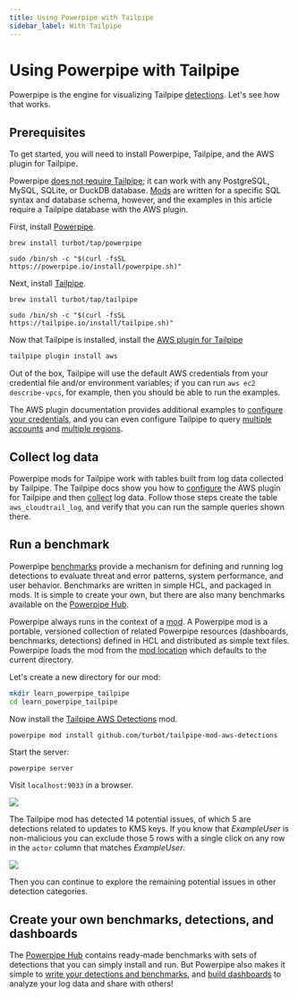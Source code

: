 ```yaml
---
title: Using Powerpipe with Tailpipe
sidebar_label: With Tailpipe
---
```


#  Using Powerpipe with Tailpipe

Powerpipe is the engine for visualizing Tailpipe [detections](/docs/powerpipe-hcl/detection). Let's see how that works.

## Prerequisites

To get started, you will need to install Powerpipe, Tailpipe, and the AWS plugin for Tailpipe.

Powerpipe [does not require Tailpipe](/docs/run#selecting-a-database); it can work with any PostgreSQL, MySQL, SQLite, or DuckDB database. [Mods](/docs/build) are written for a specific SQL syntax and database schema, however, and the examples in this article require a Tailpipe database with the AWS plugin.  


First, install [Powerpipe](https://powerpipe.io/downloads).  

```bash+macos
brew install turbot/tap/powerpipe
```

```bash+linux 
sudo /bin/sh -c "$(curl -fsSL https://powerpipe.io/install/powerpipe.sh)"
```

Next, install [Tailpipe](https://tailpipe.io/downloads). 

```bash+macos
brew install turbot/tap/tailpipe
```

```bash+linux
sudo /bin/sh -c "$(curl -fsSL https://tailpipe.io/install/tailpipe.sh)"
```

Now that Tailpipe is installed, install the [AWS plugin for Tailpipe](https://hub.tailpipe.io/plugins/turbot/aws)

```bash
tailpipe plugin install aws
```

Out of the box, Tailpipe will use the default AWS credentials from your credential file and/or environment variables; if you can run `aws ec2 describe-vpcs`, for example, then you should be able to run the examples. 

The AWS plugin documentation provides additional examples to [configure your credentials](https://hub.tailpipe.io/plugins/turbot/aws#configuring-aws-credentials), and you can even configure Tailpipe to query [multiple accounts](https://tailpipe.io/docs#:~:text=tailpipe%20to%20query-,multiple%20accounts,-and%20multiple%20regions) and [multiple regions](https://tailpipe.io/docs#:~:text=multiple%20accounts%20and-,multiple%20regions).


## Collect log data

Powerpipe mods for Tailpipe work with tables built from log data collected by Tailpipe. The Tailpipe docs show you how to [configure](https://tailpipe.io/docs#configure-data-collection) the AWS plugin for Tailpipe and then [collect](https://tailpipe-io.vercel.app/docs#configure-data-collection) log data. Follow those steps create the table `aws_cloudtrail_log`, and verify that you can run the sample queries shown there.


## Run a benchmark

Powerpipe [benchmarks](/docs/run/benchmarks) provide a mechanism for defining and running log detections to evaluate threat and error patterns, system performance, and user behavior. Benchmarks are written in simple HCL, and packaged in mods.  It is simple to create your own, but there are also many benchmarks available on the [Powerpipe Hub](https://hub.powerpipe.io/). 

Powerpipe always runs in the context of a [mod](/docs/build/).  A Powerpipe mod is a portable, versioned collection of related Powerpipe resources (dashboards, benchmarks, detections) defined in HCL and distributed as simple text files.  Powerpipe loads the mod from the [mod location](/docs/run#mod-location) which defaults to the current directory.

Let's create a new directory for our mod:

```bash
mkdir learn_powerpipe_tailpipe
cd learn_powerpipe_tailpipe
```

Now install the [Tailpipe AWS Detections](https://hub.tailpipe.io/mods/turbot/tailpipe-mod-aws_detections) mod.

```bash
powerpipe mod install github.com/turbot/tailpipe-mod-aws-detections
```

Start the server:
```
powerpipe server
```

Visit `localhost:9033` in a browser. 

![](/images/docs/learn/tailpipe-benchmark-detect-kms-key-updated.png)

The Tailpipe mod has detected 14 potential issues, of which 5 are detections related to updates to KMS keys. If you know that *ExampleUser* is non-malicious you can exclude those 5 rows with a single click on any row in the `actor` column that matches *ExampleUser*.

![](/images/docs/learn/tailpipe-benchmark-detect-kms-key-updated-2.png)

Then you can continue to explore the remaining potential issues in other detection categories.

## Create your own benchmarks, detections, and dashboards

The [Powerpipe Hub](https://hub.powerpipe.io/) contains ready-made benchmarks with sets of detections that you can simply install and run. But Powerpipe also makes it simple to [write your detections and benchmarks](/docs/build/writing-detections), and [build dashboards](/docs/build/writing-dashboards) to analyze your log data and share with others! 
